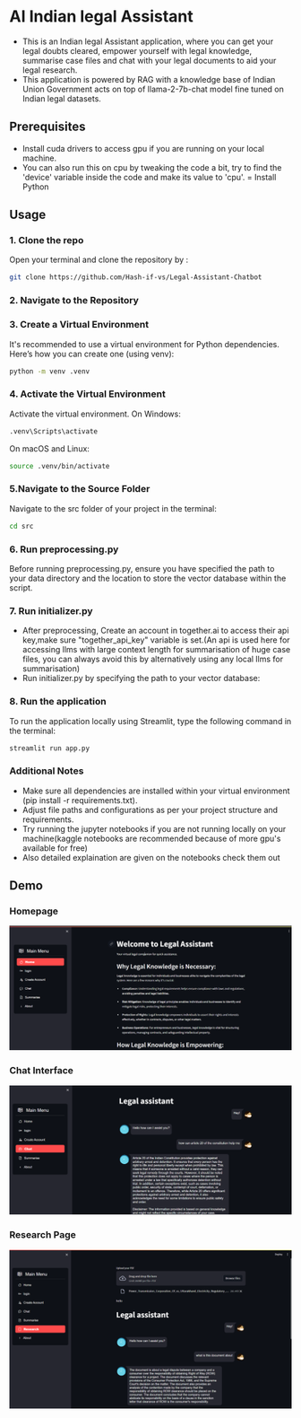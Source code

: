
# AI Indian legal Assistant

- This is an Indian legal Assistant application, where you can get your legal doubts cleared, empower yourself with legal knowledge, summarise case files and chat with your legal documents to aid your legal research. 
- This application is powered by RAG with a knowledge base of Indian Union Government acts on top of llama-2-7b-chat model fine tuned on Indian legal datasets.


## Prerequisites
- Install cuda drivers to access gpu if you are running on your local machine.
- You can also run this on cpu by tweaking the code a bit, try to find the 'device' variable inside the code and make its value to 'cpu'.
= Install Python
## Usage
 ### 1. Clone the repo
 Open your terminal and clone the repository by :
```bash
git clone https://github.com/Hash-if-vs/Legal-Assistant-Chatbot
 ```
### 2. Navigate to the Repository
### 3. Create a Virtual Environment
It's recommended to use a virtual environment for Python dependencies. Here’s how you can create one (using venv):
```bash
python -m venv .venv
 ```
### 4. Activate the Virtual Environment
Activate the virtual environment. On Windows:
```bash
.venv\Scripts\activate
 ```
 On macOS and Linux:
 ```bash
 source .venv/bin/activate
 ```
### 5.Navigate to the Source Folder
Navigate to the src folder of your project in the terminal:
 ```bash
 cd src
 ```
### 6. Run preprocessing.py
Before running preprocessing.py, ensure you have specified the path to your data directory and the location to store the vector database within the script.
 ### 7. Run initializer.py
- After preprocessing, Create an account in together.ai to access their api key,make sure "together_api_key" variable is set.(An api is used here for accessing llms with large context length for summarisation of huge case files, you can always avoid this by alternatively using any local llms for summarisation)
- Run initializer.py by specifying the path to your vector database:

### 8. Run the application
To run the application locally using Streamlit, type the following command in the terminal:
 ```bash
 streamlit run app.py
 ```
### Additional Notes
- Make sure all dependencies are installed within your virtual environment (pip install -r requirements.txt).
- Adjust file paths and configurations as per your project structure and requirements.
- Try running the jupyter notebooks if you are not running locally on your machine(kaggle notebooks are recommended because of more gpu's available for free)
- Also detailed explaination are given on the notebooks check them out


## Demo
### Homepage
![homepage](demo/homepage.png)

### Chat Interface

![Chat interface](demo/chat.png)

### Research Page
![reasearch_page](demo/research.png)



